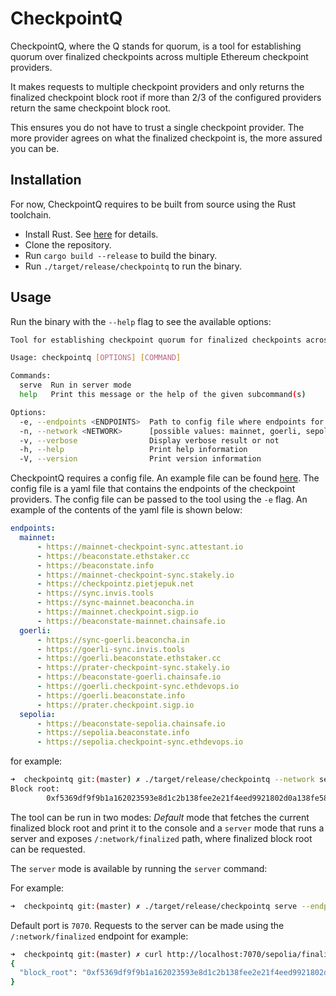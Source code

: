 # CheckpointQ

CheckpointQ, where the Q stands for quorum, is a tool for establishing quorum over finalized checkpoints across multiple
Ethereum checkpoint providers.

It makes requests to multiple checkpoint providers and only returns the finalized checkpoint block root if
more than 2/3 of the configured providers return the same checkpoint block root.

This ensures you do not have to trust a single checkpoint provider. The more provider agrees on what the finalized checkpoint
is, the more assured you can be.

## Installation

For now, CheckpointQ requires to be built from source using the Rust toolchain.

- Install Rust. See [here](https://www.rust-lang.org/tools/install) for details.
- Clone the repository.
- Run `cargo build --release` to build the binary.
- Run `./target/release/checkpointq` to run the binary.

## Usage

Run the binary with the `--help` flag to see the available options:

```bash
Tool for establishing checkpoint quorum for finalized checkpoints across multiple checkpoint providers

Usage: checkpointq [OPTIONS] [COMMAND]

Commands:
  serve  Run in server mode
  help   Print this message or the help of the given subcommand(s)

Options:
  -e, --endpoints <ENDPOINTS>  Path to config file where endpoints for network are listed. default is ./endpoint.yaml
  -n, --network <NETWORK>      [possible values: mainnet, goerli, sepolia]
  -v, --verbose                Display verbose result or not
  -h, --help                   Print help information
  -V, --version                Print version information
```

CheckpointQ requires a config file. An example file can be found [here](./endpoints.yaml). The config file is a yaml file
that contains the endpoints of the checkpoint providers. The config file can be passed to the tool using the `-e` flag. An
example of the contents of the yaml file is shown below:

```yaml
endpoints:
  mainnet:
      - https://mainnet-checkpoint-sync.attestant.io
      - https://beaconstate.ethstaker.cc
      - https://beaconstate.info
      - https://mainnet-checkpoint-sync.stakely.io
      - https://checkpointz.pietjepuk.net
      - https://sync.invis.tools
      - https://sync-mainnet.beaconcha.in
      - https://mainnet.checkpoint.sigp.io
      - https://beaconstate-mainnet.chainsafe.io
  goerli:
      - https://sync-goerli.beaconcha.in
      - https://goerli-sync.invis.tools
      - https://goerli.beaconstate.ethstaker.cc
      - https://prater-checkpoint-sync.stakely.io
      - https://beaconstate-goerli.chainsafe.io
      - https://goerli.checkpoint-sync.ethdevops.io
      - https://goerli.beaconstate.info
      - https://prater.checkpoint.sigp.io
  sepolia:
      - https://beaconstate-sepolia.chainsafe.io
      - https://sepolia.beaconstate.info
      - https://sepolia.checkpoint-sync.ethdevops.io
```

for example:

```bash
➜  checkpointq git:(master) ✗ ./target/release/checkpointq --network sepolia --endpoints ./endpoints.yaml
Block root:
        0xf5369df9f9b1a162023593e8d1c2b138fee2e21f4eed9921802d0a138fe5878c
```

The tool can be run in two modes: _Default_ mode that fetches the current finalized block root and print it to the console
and a `server` mode that runs a server and exposes `/:network/finalized` path, where finalized block root can be requested. 

The `server` mode is available by running the  `server` command:


For example:

```bash
➜  checkpointq git:(master) ✗ ./target/release/checkpointq serve --endpoints ./endpoints.yaml
```

Default port is `7070`. Requests to the server can be made using the `/:network/finalized` endpoint for example:

```bash
➜  checkpointq git:(master) ✗ curl http://localhost:7070/sepolia/finalized | jq
{
  "block_root": "0xf5369df9f9b1a162023593e8d1c2b138fee2e21f4eed9921802d0a138fe5878c"
}

```